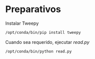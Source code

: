 # Preparativos


Instalar Tweepy

```bash
/opt/conda/bin/pip install tweepy
```

Cuando sea requerido, ejecutar *read.py*

```bash
/opt/conda/bin/python read.py
```
